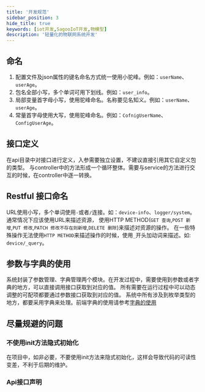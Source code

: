 ```yaml
---
title: '开发规范'
sidebar_position: 3
hide_title: true
keywords: [iot开发,SagooIoT开发,物模型]
description: '轻量化的物联网系统开发'
---
```


## 命名

1. 配置文件及json属性的键名命名方式统一使用小驼峰。例如：`userName`、`userAge`。
2. 包名全部小写，多个单词可用下划线。例如：`user_info`。
3. 局部变量首字母小写，使用驼峰命名。名称要见名知义。例如：`userName`、`userAge`。
4. 常量首字母使用大写，使用驼峰命名。例如：`CofnigUserName`、`ConfigUserAge`。


## 接口定义
在api目录中对接口进行定义，入参需要独立设置，不建议直接引用其它自定义包的类型。
与controller中的方法形成一个循环整体。需要与service的方法进行交互的时候，在controller中逐一转换。

## Restful 接口命名

URL使用小写，多个单词使用`-`或者`/`连接。如：`device-info`、`logger/system`。通常情况下应该使用URL来描述资源， 使用HTTP METHOD(`GET 查询`,`POST 新增`,`PUT 修改`,`PATCH 修改不存在则新增`,`DELETE 删除`)来描述对资源的操作。 在一些特殊操作无法使用`HTTP METHOD`来描述操作的时候，使用`_`开头加动词来描述。如: `device/_query`。

## 参数与字典的使用
系统封装了参数管理、字典管理两个模块。在开发过程中，需要使用到参数或者字典的地方，可以直接调用接口获取到对应的值。
所有需要在运行过程中可以动态调整的可配项都要通过参数接口获取到对应的值。
系统中所有涉及到枚举类型的地方，都要采用字典来处理。前端字典的使用请参考[字典的使用](../front/3-dict.md)

## 尽量规避的问题
### 不使用init方法隐式初始化
在项目中，如非必要，不要使用init方法来隐式初始化，这样会导致代码的可读性变差，不利于后期的维护。

### Api接口声明
